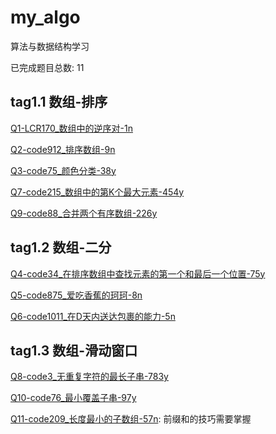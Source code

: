 # my_algo

算法与数据结构学习

已完成题目总数: 11

## tag1.1 数组-排序

[Q1-LCR170_数组中的逆序对-1n](https://github.com/gmYuan/my_algo/blob/main/Q1-LCR170/2.2-%E5%89%91%E6%8C%87offer51%3ALCR170.md)

[Q2-code912_排序数组-9n](https://github.com/gmYuan/my_algo/blob/main/Q2-code912/2.2-code912.md)

[Q3-code75_颜色分类-38y](https://github.com/gmYuan/my_algo/blob/main/Q3-code75/2.1-code75.md)

[Q7-code215_数组中的第K个最大元素-454y](https://github.com/gmYuan/my_algo/blob/main/Q7-code215/2.2-code215.md)

[Q9-code88_合并两个有序数组-226y](https://github.com/gmYuan/my_algo/blob/main/Q9-code88/2.2-code88.md)


## tag1.2 数组-二分

[Q4-code34_在排序数组中查找元素的第一个和最后一个位置-75y](https://github.com/gmYuan/my_algo/blob/main/Q4-code34/2.2-code34.md)

[Q5-code875_爱吃香蕉的珂珂-8n](https://github.com/gmYuan/my_algo/blob/main/Q5-code875/2.2-code875.md)

[Q6-code1011_在D天内送达包裹的能力-5n](https://github.com/gmYuan/my_algo/blob/main/Q6-code1011/2.2-code1011.md)


## tag1.3 数组-滑动窗口

[Q8-code3_无重复字符的最长子串-783y](https://github.com/gmYuan/my_algo/blob/main/Q8-code3/2.2-code3.md)

[Q10-code76_最小覆盖子串-97y](https://github.com/gmYuan/my_algo/blob/main/Q10-code76/2.2-code76.md)

[Q11-code209_长度最小的子数组-57n](https://github.com/gmYuan/my_algo/blob/main/Q11-code209/2.2-code209.md): 前缀和的技巧需要掌握